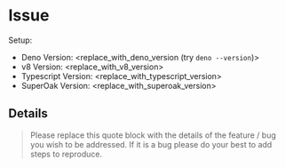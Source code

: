 # Issue

Setup:

- Deno Version: <replace_with_deno_version (try `deno --version`)>
- v8 Version: <replace_with_v8_version>
- Typescript Version: <replace_with_typescript_version>
- SuperOak Version: <replace_with_superoak_version>

## Details

> Please replace this quote block with the details of the feature / bug you wish
> to be addressed. If it is a bug please do your best to add steps to reproduce.
